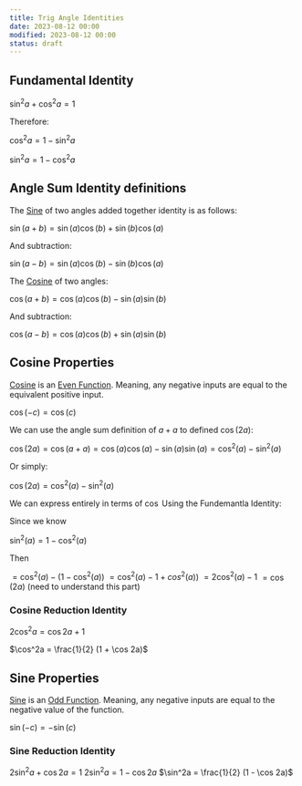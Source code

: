 ```yaml
---
title: Trig Angle Identities
date: 2023-08-12 00:00
modified: 2023-08-12 00:00
status: draft
---
```


## Fundamental Identity

$\sin^2a + \cos^2a = 1$

Therefore:

$\cos^2a = 1 - \sin^2a$

$\sin^2a = 1 - \cos^2a$

## Angle Sum Identity definitions

The [Sine](../journal/permanent/sine.md) of two angles added together identity is as follows:

$\sin(a + b) = \sin(a)\cos(b) + \sin(b)\cos(a)$

And subtraction:

$\sin(a - b) = \sin(a)\cos(b) - \sin(b)\cos(a)$

The [Cosine](permanent/cosine.md) of two angles:

$\cos(a + b) = \cos(a)\cos(b) - \sin(a)\sin(b)$

And subtraction:

$\cos(a - b) = \cos(a)\cos(b) + \sin(a)\sin(b)$

## Cosine Properties

[Cosine](permanent/cosine.md) is an [Even Function](../journal/permanent/even-function). Meaning, any negative inputs are equal to the equivalent positive input.

$\cos(-c) = \cos(c)$

We can use the angle sum definition of $a + a$ to defined $\cos(2a)$:

$\cos(2a) = \cos(a + a) = \cos(a)\cos(a) - \sin(a)\sin(a) = \cos^2(a) - \sin^2(a)$

Or simply:

$\cos(2a) = \cos^2(a) - \sin^2(a)$

We can express entirely in terms of $\cos$ Using the Fundemantla Identity:

Since we know

$\sin^2(a) = 1 - \cos^2(a)$

Then

$= \cos^2(a) - (1 - \cos^2(a))$
$= \cos^2(a) - 1 + cos^2(a))$
$= 2\cos^2(a) - 1$
$= \cos(2a)$ (need to understand this part)

### Cosine Reduction Identity

$2\cos^2a = \cos 2a + 1$

$\cos^2a = \frac{1}{2} (1 + \cos 2a)$

## Sine Properties

[Sine](../journal/permanent/sine.md) is an [Odd Function](../journal/permanent/odd-function). Meaning, any negative inputs are equal to the negative value of the function.

$\sin(-c) = -\sin(c)$

### Sine Reduction Identity

$2\sin^2a + \cos 2a = 1$
$2\sin^2a = 1 - \cos 2a$
$\sin^2a = \frac{1}{2} (1 - \cos 2a)$

